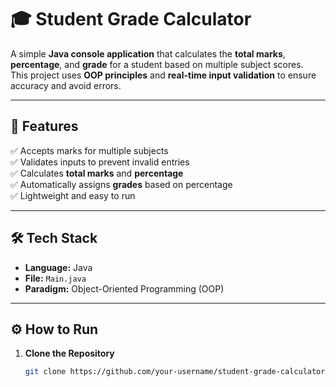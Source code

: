 # 🎓 Student Grade Calculator

A simple **Java console application** that calculates the **total marks**, **percentage**, and **grade** for a student based on multiple subject scores.  
This project uses **OOP principles** and **real-time input validation** to ensure accuracy and avoid errors.

---

## 🚀 Features
✅ Accepts marks for multiple subjects  
✅ Validates inputs to prevent invalid entries  
✅ Calculates **total marks** and **percentage**  
✅ Automatically assigns **grades** based on percentage  
✅ Lightweight and easy to run  

---

## 🛠 Tech Stack
- **Language:** Java
- **File:** `Main.java`
- **Paradigm:** Object-Oriented Programming (OOP)

---

## ⚙️ How to Run
1. **Clone the Repository**
   ```bash
   git clone https://github.com/your-username/student-grade-calculator.git
